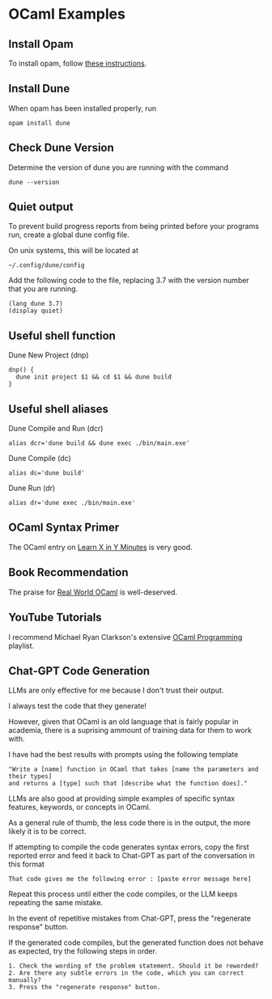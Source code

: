 # OCaml Examples

## Install Opam

To install opam, follow [these instructions](https://ocaml.org/docs/up-and-running).

## Install Dune

When opam has been installed properly, run

```
opam install dune
```

## Check Dune Version

Determine the version of dune you are running with the command

```
dune --version
```

## Quiet output

To prevent build progress reports from being printed before your programs run, create a global dune config file.

On unix systems, this will be located at

```
~/.config/dune/config
```

Add the following code to the file, replacing 3.7 with the version number that you are running.

```
(lang dune 3.7)
(display quiet)
```

## Useful shell function

Dune New Project (dnp)

```
dnp() {
  dune init project $1 && cd $1 && dune build
}
```

## Useful shell aliases

Dune Compile and Run (dcr)

```
alias dcr='dune build && dune exec ./bin/main.exe'
```

Dune Compile (dc)

```
alias dc='dune build'
```

Dune Run (dr)

```
alias dr='dune exec ./bin/main.exe'
```

## OCaml Syntax Primer

The OCaml entry on [Learn X in Y Minutes](https://learnxinyminutes.com/docs/ocaml/) is very good.

## Book Recommendation

The praise for [Real World OCaml](https://dev.realworldocaml.org/) is well-deserved.

## YouTube Tutorials

I recommend Michael Ryan Clarkson's extensive [OCaml Programming](https://youtube.com/playlist?list=PLre5AT9JnKShBOPeuiD9b-I4XROIJhkIU) playlist.

## Chat-GPT Code Generation

LLMs are only effective for me because I don't trust their output.

I always test the code that they generate!

However, given that OCaml is an old language that is fairly popular in academia, there is a suprising ammount of training data for them to work with.

I have had the best results with prompts using the following template

```
"Write a [name] function in OCaml that takes [name the parameters and their types] 
and returns a [type] such that [describe what the function does]."
```

LLMs are also good at providing simple examples of specific syntax features, keywords, or concepts in OCaml.

As a general rule of thumb, the less code there is in the output, the more likely it is to be correct.

If attempting to compile the code generates syntax errors, copy the first reported error and feed it back to Chat-GPT as part of the conversation in this format

```
That code gives me the following error : [paste error message here]
```

Repeat this process until either the code compiles, or the LLM keeps repeating the same mistake.

In the event of repetitive mistakes from Chat-GPT, press the "regenerate response" button.

If the generated code compiles, but the generated function does not behave as expected, try the following steps in order.

```
1. Check the wording of the problem statement. Should it be reworded?
2. Are there any subtle errors in the code, which you can correct manually?
3. Press the "regenerate response" button.
```
